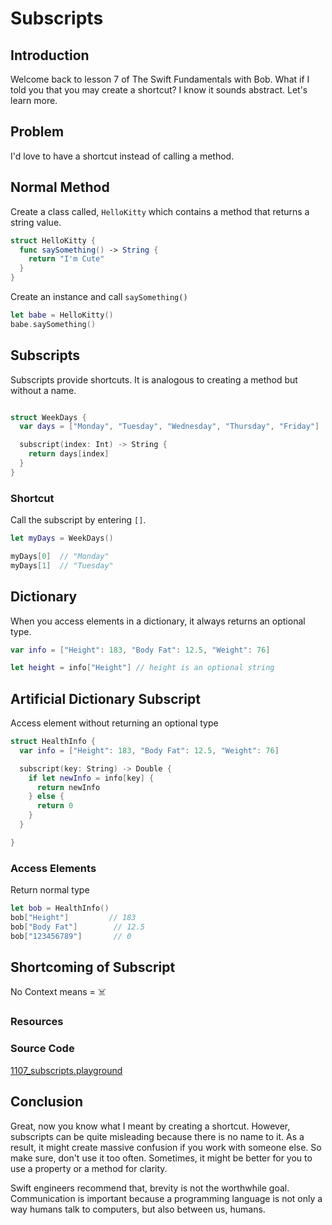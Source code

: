 # Subscripts

## Introduction
Welcome back to lesson 7 of The Swift Fundamentals with Bob. What if I told you that you may create a shortcut? I know it sounds abstract. Let's learn more.

## Problem
I'd love to have a shortcut instead of calling a method.

## Normal Method
Create a class called, `HelloKitty` which contains a method that returns a string value.

```swift
struct HelloKitty {
  func saySomething() -> String {
    return "I'm Cute"
  }
}
```

Create an instance and call `saySomething()`
```swift
let babe = HelloKitty()
babe.saySomething()
```

## Subscripts
Subscripts provide shortcuts. It is analogous to creating a method but without a name.

```swift

struct WeekDays {
  var days = ["Monday", "Tuesday", "Wednesday", "Thursday", "Friday"]

  subscript(index: Int) -> String {
    return days[index]
  }  
}
```

### Shortcut

Call the subscript by entering `[]`.
```swift
let myDays = WeekDays()

myDays[0]  // "Monday"
myDays[1]  // "Tuesday"
```

## Dictionary
When you access elements in a dictionary, it always returns an optional type.

```swift
var info = ["Height": 183, "Body Fat": 12.5, "Weight": 76]

let height = info["Height"] // height is an optional string
```

## Artificial Dictionary Subscript
Access element without returning an optional type
```swift
struct HealthInfo {
  var info = ["Height": 183, "Body Fat": 12.5, "Weight": 76]

  subscript(key: String) -> Double {
    if let newInfo = info[key] {
      return newInfo
    } else {
      return 0
    }
  }

}
```
### Access Elements
Return normal type

```swift
let bob = HealthInfo()
bob["Height"]         // 183
bob["Body Fat"]        // 12.5
bob["123456789"]       // 0
```

## Shortcoming of Subscript
No Context means = ☠️

### Resources

### Source Code
[1107_subscripts.playground]

[1107_subscripts.playground]: https://www.dropbox.com/sh/mrrmaocche40bye/AADQlKE45soQzf48J1MEK1V3a?dl=0


## Conclusion
Great, now you know what I meant by creating a shortcut. However, subscripts can be quite misleading because there is no name to it. As a result, it might create massive confusion if you work with someone else. So make sure, don't use it too often. Sometimes, it might be better for you to use a property or a method for clarity.

Swift engineers recommend that, brevity is not the worthwhile goal. Communication is important because a programming language is not only a way humans talk to computers, but also between us, humans.
